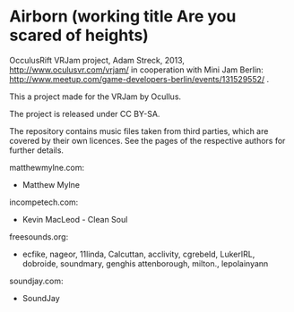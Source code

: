 Airborn  (working title Are you scared of heights)
==================================================

OcculusRift VRJam project, Adam Streck, 2013, http://www.oculusvr.com/vrjam/ in cooperation with Mini Jam Berlin: http://www.meetup.com/game-developers-berlin/events/131529552/ .

This a project made for the VRJam by Ocullus.

The project is released under CC BY-SA.

The repository contains music files taken from third parties, which are covered by their own licences. 
See the pages of the respective authors for further details.

matthewmylne.com:
+ Matthew Mylne
		
incompetech.com:
+ Kevin MacLeod - Clean Soul

freesounds.org:
+ ecfike, nageor, 11linda, Calcuttan, acclivity, cgrebeld, LukerIRL, dobroide, soundmary, genghis attenborough, milton., lepolainyann
	
soundjay.com:
+ SoundJay
